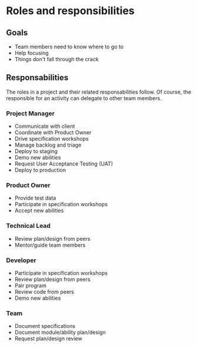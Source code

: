 # Roles and responsibilities

## Goals

- Team members need to know where to go to
- Help focusing
- Things don't fall through the crack


## Responsabilities

The roles in a project and their related responsabilities follow.  Of course, the responsible for
an activity can delegate to other team members.


### Project Manager

- Communicate with client
- Coordinate with Product Owner
- Drive specification workshops
- Manage backlog and triage
- Deploy to staging
- Demo new abilities
- Request User Acceptance Testing (UAT)
- Deploy to production

### Product Owner

- Provide test data
- Participate in specification workshops
- Accept new abilities

### Technical Lead

- Review plan/design from peers
- Mentor/guide team members

### Developer

- Participate in specification workshops
- Review plan/design from peers
- Pair program
- Review code from peers
- Demo new abilities

### Team

- Document specifications
- Document module/ability plan/design
- Request plan/design review
